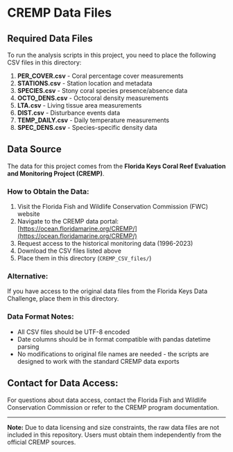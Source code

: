 # CREMP Data Files

## Required Data Files

To run the analysis scripts in this project, you need to place the following CSV files in this directory:

1. **PER_COVER.csv** - Coral percentage cover measurements
2. **STATIONS.csv** - Station location and metadata
3. **SPECIES.csv** - Stony coral species presence/absence data
4. **OCTO_DENS.csv** - Octocoral density measurements
5. **LTA.csv** - Living tissue area measurements
6. **DIST.csv** - Disturbance events data
7. **TEMP_DAILY.csv** - Daily temperature measurements
8. **SPEC_DENS.csv** - Species-specific density data

## Data Source

The data for this project comes from the **Florida Keys Coral Reef Evaluation and Monitoring Project (CREMP)**.

### How to Obtain the Data:

1. Visit the Florida Fish and Wildlife Conservation Commission (FWC) website
2. Navigate to the CREMP data portal: [https://ocean.floridamarine.org/CREMP/](https://ocean.floridamarine.org/CREMP/)
3. Request access to the historical monitoring data (1996-2023)
4. Download the CSV files listed above
5. Place them in this directory (`CREMP_CSV_files/`)

### Alternative:

If you have access to the original data files from the Florida Keys Data Challenge, place them in this directory.

### Data Format Notes:

- All CSV files should be UTF-8 encoded
- Date columns should be in format compatible with pandas datetime parsing
- No modifications to original file names are needed - the scripts are designed to work with the standard CREMP data exports

## Contact for Data Access:

For questions about data access, contact the Florida Fish and Wildlife Conservation Commission or refer to the CREMP program documentation.

---

**Note:** Due to data licensing and size constraints, the raw data files are not included in this repository. Users must obtain them independently from the official CREMP sources.